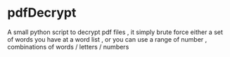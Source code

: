 # pdfDecrypt
A small python script to decrypt pdf files , it simply brute force either a set of words you have at a word list , or you can use a range of number , combinations of words / letters / numbers 
